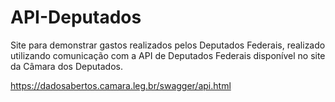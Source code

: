 # API-Deputados

Site para demonstrar gastos realizados pelos Deputados Federais,
realizado utilizando comunicação com a API de Deputados Federais disponível no site da Câmara dos Deputados.

<https://dadosabertos.camara.leg.br/swagger/api.html>

